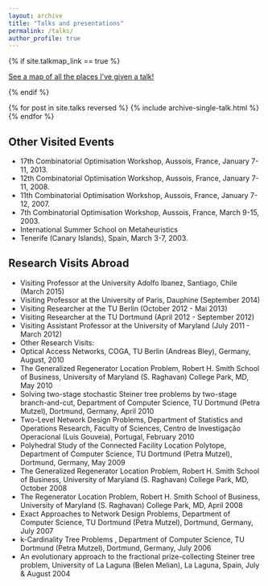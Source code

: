 ```yaml
---
layout: archive
title: "Talks and presentations"
permalink: /talks/
author_profile: true
---
```


{% if site.talkmap_link == true %}

<p style="text-decoration:underline;"><a href="/talkmap.html">See a map of all the places I've given a talk!</a></p>

{% endif %}

{% for post in site.talks reversed %}
{% include archive-single-talk.html %}
{% endfor %}

## Other Visited Events

- 17th Combinatorial Optimisation Workshop, Aussois, France, January 7-11, 2013.
- 12th Combinatorial Optimisation Workshop, Aussois, France, January 7-11, 2008.
- 11th Combinatorial Optimisation Workshop, Aussois, France, January 7-12, 2007.
- 7th Combinatorial Optimisation Workshop, Aussois, France, March 9-15, 2003.
- International Summer School on Metaheuristics
- Tenerife (Canary Islands), Spain, March 3-7, 2003.

## Research Visits Abroad

- Visiting Professor at the University Adolfo Ibanez, Santiago, Chile (March 2015)
- Visiting Professor at the University of Paris, Dauphine (September 2014)
- Visiting Researcher at the TU Berlin (October 2012 - Mai 2013)
- Visiting Researcher at the TU Dortmund (April 2012 - September 2012)
- Visiting Assistant Professor at the University of Maryland (July 2011 - March 2012)
- Other Research Visits:
- Optical Access Networks, COGA, TU Berlin (Andreas Bley), Germany, August, 2010
- The Generalized Regenerator Location Problem, Robert H. Smith School of Business, University of Maryland (S. Raghavan) College Park, MD, May 2010
- Solving two-stage stochastic Steiner tree problems by two-stage branch-and-cut, Department of Computer Science, TU Dortmund (Petra Mutzel), Dortmund, Germany, April 2010
- Two-Level Network Design Problems, Department of Statistics and Operations Research, Faculty of Sciences, Centro de Investigação Operacional (Luis Gouveia), Portugal, February 2010
- Polyhedral Study of the Connected Facility Location Polytope, Department of Computer Science, TU Dortmund (Petra Mutzel), Dortmund, Germany, May 2009
- The Generalized Regenerator Location Problem, Robert H. Smith School of Business, University of Maryland (S. Raghavan) College Park, MD, October 2008
- The Regenerator Location Problem, Robert H. Smith School of Business, University of Maryland (S. Raghavan) College Park, MD, April 2008
- Exact Approaches to Network Design Problems, Department of Computer Science, TU Dortmund (Petra Mutzel), Dortmund, Germany, July 2007
- k-Cardinality Tree Problems , Department of Computer Science, TU Dortmund (Petra Mutzel), Dortmund, Germany, July 2006
- An evolutionary approach to the fractional prize-collecting Steiner tree problem, University of La Laguna (Belen Melian), La Laguna, Spain, July & August 2004
